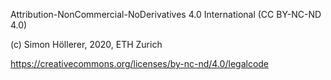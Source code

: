 Attribution-NonCommercial-NoDerivatives 4.0 International (CC BY-NC-ND 4.0)

(c) Simon Höllerer, 2020, ETH Zurich

https://creativecommons.org/licenses/by-nc-nd/4.0/legalcode
